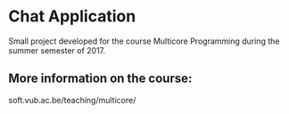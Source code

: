 # Chat Application
Small project developed for the course Multicore Programming during the summer semester of 2017.

## More information on the course:
soft.vub.ac.be/teaching/multicore/
